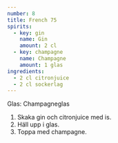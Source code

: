 ```yaml
---
number: 8
title: French 75
spirits:
  - key: gin
    name: Gin
    amount: 2 cl
  - key: champagne
    name: Champagne
    amount: 1 glas
ingredients: 
  - 2 cl citronjuice
  - 2 cl sockerlag
---
```


Glas: Champagneglas

1) Skaka gin och citronjuice med is.  
2) Häll upp i glas.  
3) Toppa med champagne.  